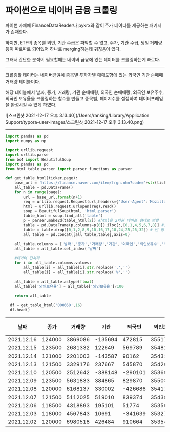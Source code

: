 # 파이썬으로 네이버 금융 크롤링

파이썬 자체에 FinanceDataReader나 pykrx와 같이 주가 데이터를 제공하는 패키지가 존재한다.

하지만, ETF의 종목별 외인, 기관 수급은 파악할 수 없고, 주가, 기관 수급, 당일 거래량 등이 따로따로 되어있어 하나로 merging하는데 귀찮음이 있다.

그래서 간단한 분석이 필요할때는 네이버 금융에 있는 데이터를 크롤링하는게 빠르다.

____

크롤링할 데이터는 네이버금융에 종목별 투자자별 매매도향에 있는 외국인 기관 순매매 거래량 테이블이다.

해당 테이블에서 날짜, 종가, 거래량, 기관 순매매량, 외국인 순매매량, 외국인 보유주수, 외국인 보유율을 크롤링하는 함수를 만들고 종목별, 페이지수를 설정하여 데이터프레임을 완성시킬 수 있게 하였다.



![스크린샷 2021-12-17 오후 3.13.40](/Users/ranking/Library/Application Support/typora-user-images/스크린샷 2021-12-17 오후 3.13.40.png)



_____



```python
import pandas as pd
import numpy as np

import urllib.request
import urllib.parse
from bs4 import BeautifulSoup
import pandas as pd
from html_table_parser import parser_functions as parser

def get_table_html(ticker,page):
    base_url = 'https://finance.naver.com/item/frgn.nhn?code='+str(ticker)+'&page={}'
    all_table = pd.DataFrame()
    for n in range(page):
        url = base_url.format(n+1)
        req = urllib.request.Request(url,headers={'User-Agent':'Mozilla/5.0'})
        html = urllib.request.urlopen(req).read()
        soup = BeautifulSoup(html, 'html.parser')
        table_html = soup.find_all('table')
        p = parser.make2d(table_html[2]) #html을 2차원 테이블 형태로 변황
        table = pd.DataFrame(p,columns=p[0]).iloc[:,[0,1,4,5,6,7,8]] #원하는 컬럼만 추출
        table = table.drop([0,1,2,8,9,10,16,17,18,24,25,26,32]) # 빈 행 제거
        all_table = pd.concat([all_table,table],axis=0)
    
    all_table.columns = ['날짜','종가','거래량','기관','외국인','외인보유수','외인보유율']
    all_table = all_table.set_index('날짜')
    
    #데이터 전처리
    for i in all_table.columns.values:
        all_table[i] = all_table[i].str.replace(',','')
        all_table[i] = all_table[i].str.replace('%','')
    
    all_table = all_table.astype(float)
    all_table['외인보유율'] = all_table['외인보유율']/100
    
    return all_table
  
  df = get_table_html('000660',16)
  df.head()

```

| 날짜       | 종가   | 거래량  | 기관    | 외국인  | 외인보유수 | 외인보유율 |
| ---------- | ------ | ------- | ------- | ------- | ---------- | ---------- |
| 2021.12.16 | 124000 | 3869086 | -135694 | 472815  | 355173546  | 0.4879     |
| 2021.12.15 | 123500 | 2681332 | 122649  | 569789  | 354813704  | 0.4874     |
| 2021.12.14 | 121000 | 2201003 | -143587 | 90162   | 354310621  | 0.4867     |
| 2021.12.13 | 121500 | 3329176 | 237667  | 545870  | 354264832  | 0.4866     |
| 2021.12.10 | 120500 | 2512642 | -388148 | -290101 | 353694134  | 0.4858     |
| 2021.12.09 | 123500 | 5631833 | 384865  | 829870  | 355030959  | 0.4877     |
| 2021.12.08 | 120000 | 6168137 | 330002  | -426686 | 354171600  | 0.4865     |
| 2021.12.07 | 121500 | 5112025 | 519010  | 839374  | 354398286  | 0.4868     |
| 2021.12.06 | 118500 | 4318893 | 195101  | 51774   | 353561466  | 0.4857     |
| 2021.12.03 | 118000 | 4567843 | 10691   | -341639 | 353274692  | 0.4853     |
| 2021.12.02 | 120000 | 6980518 | 426484  | 910664  | 353549239  | 0.4856     |
